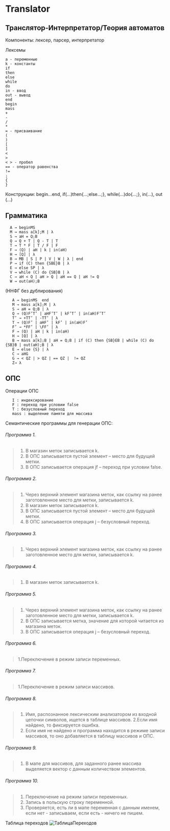 # Translator
## Транслятор-Интерпретатор/Теория автоматов
 Компоненты: лексер, парсер, интерпретатор

Лексемы
```
a - переменные
k - константы
if
then
else
while
do 
in - ввод
out - вывод
end
begin
mass
+ 
-
/
* 
= - присваивание
(
)
[
] 
< 
>
< > - пробел
== - оператор равенства
!= 
;
{
}
```
Конструкции:
begin…end, if(…)then{…;else...;}, while(…)do{...;}, in(...), out (...) 

Грамматика
----------------------------
```
  A → beginMS
  M → mass a[k];M | λ
  S → aH = Q;B 
  Q → Q + T | Q - T | T
  T → T * F | T / F | F
  F → (Q) | aH | k | in(aH) 
  H → [Q] | λ
  B → MB | S | P | V | W | λ | end
  P → if (C) then {SBE}B | λ
  E → else SP | λ
  V → while (C) do {SB}B | λ
  C → aH < Q | aH > Q | aH == Q | aH != Q
  W → out(aH);B
```
(ННФГ без дублирования)
```
   A → beginMS  end
   M → mass a[k];M | λ 
   S → aH = Q;B | λ 
   Q → (Q)F’T’ | aHF’T’ | kF’T’ | in(aH)F’T’ 
   T’ → +TT’ | -TT’ | λ
   T → (Q)F’ | aHF’ | kF’ | in(aH)F’
   F’ → *FF’ | \FF’ | λ
   F → (Q) | aH | k | in(aH) 
   H → [Q] | λ
   B → mass a[k];B | aH = Q;B | if (C) then {SB}EB | while (C) do {SB}B | out(aH);B | λ 
   E → else {S} | λ
   C → aHG
   G → < QZ | > QZ | == QZ |  != QZ
   Z→ λ
```
ОПС
-------------------------------
Операции ОПС
```
   I : индексирование
   F : переход при условии false
   T : безусловный переход
   mass : выделение памяти для массива
```

Семантические программы для генерации ОПС:

###### Программа 1.
> 1. В магазин меток записывается k.
> 2. В ОПС записывается пустой элемент – место для будущей метки.
> 3. В ОПС записывается операция jf – переход при условии false.
###### Программа 2. 
> 1. Через верхний элемент магазина меток, как ссылку на ранее заготовленное место для метки, записывается k. 
> 2. В магазин меток записывается k. 
> 3. В ОПС записывается пустой элемент – место для будущей метки.
> 4. В ОПС записывается операция j – безусловный переход.
###### Программа 3.
> 1. Через верхний элемент магазина меток, как ссылку на ранее заготовленное место для метки, записывается k.
###### Программа 4. 
> 1. В магазин меток записывается k.
###### Программа 5. 
> 1. Через верхний элемент магазина меток, как ссылку на ранее заготовленное место для метки, записывается k. 
> 2. В ОПС записывается метка, значение для которой читается из магазина меток.
> 3. В ОПС записывается операция j – безусловный переход.
###### Программа 6. 
> 1.Переключение в режим записи переменных.
###### Программа 7. 
> 1.Переключение в режим записи массивов.
###### Программа 8. 
> 1. Имя, распознанное лексическим анализатором из входной цепочки символов, ищется в таблице массивов. 
> 2.Если имя найдено, то фиксируется ошибка.
> 3. Если имя не найдено и программа находится в режиме записи массивов, то оно добавляется в таблицу массивов и ОПС. 
###### Программа 9. 
> 1. В мапе для массивов, для заданного ранее массива выделяется вектор с данным количеством элементов.
###### Программа 10.  
> 1. Переключение на режим записи переменных.
> 2. Запись в польскую строку переменной.
> 3. Проверяется, есть ли в мапе переменная с данным именем, если нет - записываем, если есть - ничего не пишем.

Таблица переходов
![ТаблицаПереходов](https://user-images.githubusercontent.com/101857203/209003988-d85ff666-858b-4733-b35c-00bde2a9c387.jpg)
